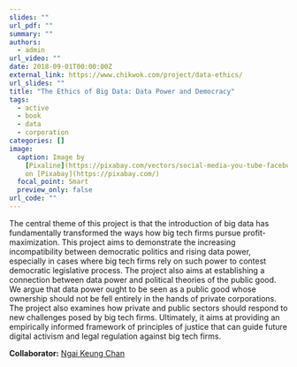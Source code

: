 ```yaml
---
slides: ""
url_pdf: ""
summary: ""
authors:
  - admin
url_video: ""
date: 2018-09-01T00:00:00Z
external_link: https://www.chikwok.com/project/data-ethics/
url_slides: ""
title: "The Ethics of Big Data: Data Power and Democracy"
tags:
  - active
  - book
  - data
  - corporation
categories: []
image:
  caption: Image by
    [Pixaline](https://pixabay.com/vectors/social-media-you-tube-facebook-1177293/)
    on [Pixabay](https://pixabay.com/)
  focal_point: Smart
  preview_only: false
url_code: ""
---
```

The central theme of this project is that the introduction of big data has fundamentally transformed the ways how big tech firms pursue profit-maximization. This project aims to demonstrate the increasing incompatibility between democratic politics and rising data power, especially in cases where big tech firms rely on such power to contest democratic legislative process. The project also aims at establishing a connection between data power and political theories of the public good. We argue that data power ought to be seen as a public good whose ownership should not be fell entirely in the hands of private corporations. The project also examines how private and public sectors should respond to new challenges posed by big tech firms. Ultimately, it aims at providing an empirically informed framework of principles of justice that can guide future digital activism and legal regulation against big tech firms.

**Collaborator:** [Ngai Keung Chan](https://ngaikeungchan.com/)